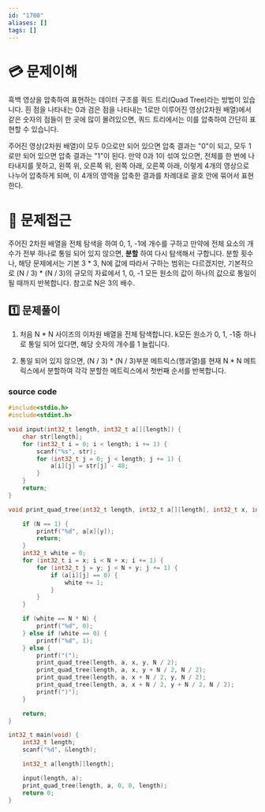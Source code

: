 ```yaml
---
id: "1780"
aliases: []
tags: []
---
```


# 💳 문제이해

흑백 영상을 압축하여 표현하는 데이터 구조를 쿼드 트리(Quad Tree)라는 
방법이 있습니다. 흰 점을 나타내는 0과 검은 점을 나타내는 1로만 이루어진 
영상(2차원 배열)에서 같은 숫자의 점들이 한 곳에 많이 몰려있으면,
쿼드 트리에서는 이를 압축하여 간단히 표현할 수 있습니다.

주어진 영상(2차원 배열)이 모두 0으로만 되어 있으면 압축 결과는 "0"이 되고,
모두 1로만 되어 있으면 압축 결과는 "1"이 된다. 만약 0과 1이 섞여 있으면,
전체를 한 번에 나타내지를 못하고, 왼쪽 위, 오른쪽 위, 왼쪽 아래, 오른쪽 아래,
이렇게 4개의 영상으로 나누어 압축하게 되며, 이 4개의 영역을 압축한 결과를
차례대로 괄호 안에 묶어서 표현한다.

# 🚥 문제접근

주어진 2차원 배열을 전체 탐색을 하여 0, 1, -1에 개수를 구하고 만약에 전체 요소의
개수가 전부 하나로 통일 되어 있지 않으면, **분할** 하여 다시 탐색해서 구합니다.
분할 횟수나, 해당 문제에서는 기본 3 * 3,
N에 값에 따라서 구하는 범위는 다르겠지만, 기본적으로 (N / 3) * (N / 3)의 규모의
자료에서 1, 0, -1 모든 원소의 값이 하나의 값으로 통일이 될 때까지
반복합니다. 참고로 N은 3의 배수.

## 1️⃣  문제풀이

1. 처음 N * N 사이즈의 이차원 배열을 전체 탐색합니다.
k모든 원소가 0, 1, -1중 하나로 통일 되어 있다면, 해당 숫자의 개수를 1 늘립니다.

2. 통일 되어 있지 않으면, (N / 3) * (N / 3)부분 메트릭스(행과열)를 현재 N * N
메트릭스에서 분할하여 각각 분할한 메트릭스에서 첫번째 순서를 반복합니다.

### source code

```c
#include<stdio.h>
#include<stdint.h>

void input(int32_t length, int32_t a[][length]) {
	char str[length];
    for (int32_t i = 0; i < length; i += 1) {
		scanf("%s", str);
        for (int32_t j = 0; j < length; j += 1) {
			a[i][j] = str[j] - 48;
        }
    }
    return;
}

void print_quad_tree(int32_t length, int32_t a[][length], int32_t x, int32_t y, int32_t N) {

	if (N == 1) {
		printf("%d", a[x][y]);
		return;
	}
	int32_t white = 0;
    for (int32_t i = x; i < N + x; i += 1) {
		for (int32_t j = y; j < N + y; j += 1) {
			if (a[i][j] == 0) {
				white += 1;
			}
		}
	}

	if (white == N * N) {
		printf("%d", 0);
	} else if (white == 0) {
		printf("%d", 1);
	} else {
		printf("(");
		print_quad_tree(length, a, x, y, N / 2);
		print_quad_tree(length, a, x, y + N / 2, N / 2);
		print_quad_tree(length, a, x + N / 2, y, N / 2);
		print_quad_tree(length, a, x + N / 2, y + N / 2, N / 2);
		printf(")");
	}

	return;
}

int32_t main(void) {
	int32_t length;
	scanf("%d", &length);

	int32_t a[length][length];

	input(length, a);
	print_quad_tree(length, a, 0, 0, length);
    return 0;
}
```

